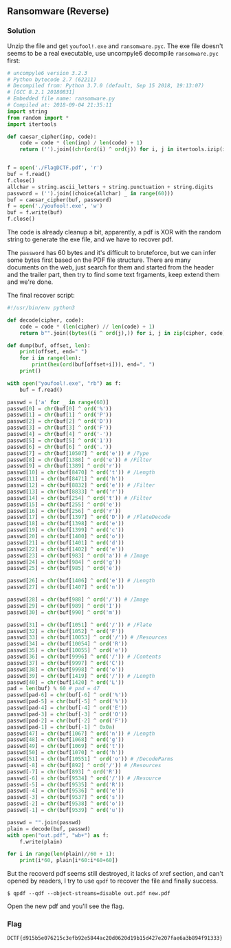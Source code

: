 ## Ransomware (Reverse) 

### Solution

Unzip the file and get `youfool!.exe` and `ransomware.pyc`.
The exe file doesn't seems to be a real executable, use uncompyle6 decompile `ransomware.pyc` first:
```python
# uncompyle6 version 3.2.3
# Python bytecode 2.7 (62211)
# Decompiled from: Python 3.7.0 (default, Sep 15 2018, 19:13:07) 
# [GCC 8.2.1 20180831]
# Embedded file name: ransomware.py
# Compiled at: 2018-09-04 21:35:11
import string
from random import *
import itertools

def caesar_cipher(inp, code):
    code = code * (len(inp) / len(code) + 1)
    return ('').join((chr(ord(i) ^ ord(j)) for i, j in itertools.izip(inp, code)))


f = open('./FlagDCTF.pdf', 'r')
buf = f.read()
f.close()
allchar = string.ascii_letters + string.punctuation + string.digits
password = ('').join((choice(allchar) _ in range(60)))
buf = caesar_cipher(buf, password)
f = open('./youfool!.exe', 'w')
buf = f.write(buf)
f.close()
```
The code is already cleanup a bit, apparently, a pdf is XOR with the random string to generate the exe file, and we have to recover pdf.

The `password` has 60 bytes and it's difficult to bruteforce, but we can infer some bytes first based on the PDF file structure. There are many documents on the web, just search for them and started from the header and the trailer part, then try to find some text frgaments, keep extend them and we're done.

The final recover script:
```python
#!/usr/bin/env python3

def decode(cipher, code):
    code = code * (len(cipher) // len(code) + 1)
    return b"".join((bytes((i ^ ord(j),)) for i, j in zip(cipher, code)))

def dump(buf, offset, len):
    print(offset, end=" ")
    for i in range(len):
        print(hex(ord(buf[offset+i])), end=", ")
    print()

with open("youfool!.exe", "rb") as f:
    buf = f.read()

passwd = ['a' for _ in range(60)]
passwd[0] = chr(buf[0] ^ ord('%'))
passwd[1] = chr(buf[1] ^ ord('P'))
passwd[2] = chr(buf[2] ^ ord('D'))
passwd[3] = chr(buf[3] ^ ord('F'))
passwd[4] = chr(buf[4] ^ ord('-'))
passwd[5] = chr(buf[5] ^ ord('1'))
passwd[6] = chr(buf[6] ^ ord('.'))
passwd[7] = chr(buf[10507] ^ ord('e')) # /Type
passwd[8] = chr(buf[1388] ^ ord('e')) # /Filter
passwd[9] = chr(buf[1389] ^ ord('r'))
passwd[10] = chr(buf[8470] ^ ord('t')) # /Length
passwd[11] = chr(buf[8471] ^ ord('h'))
passwd[12] = chr(buf[8832] ^ ord('e')) # /Filter
passwd[13] = chr(buf[8833] ^ ord('r'))
passwd[14] = chr(buf[254] ^ ord('t')) # /Filter
passwd[15] = chr(buf[255] ^ ord('e'))
passwd[16] = chr(buf[256] ^ ord('r'))
passwd[17] = chr(buf[1397] ^ ord('D')) # /FlateDecode
passwd[18] = chr(buf[1398] ^ ord('e'))
passwd[19] = chr(buf[1399] ^ ord('c'))
passwd[20] = chr(buf[1400] ^ ord('o'))
passwd[21] = chr(buf[1401] ^ ord('d'))
passwd[22] = chr(buf[1402] ^ ord('e'))
passwd[23] = chr(buf[983] ^ ord('a')) # /Image
passwd[24] = chr(buf[984] ^ ord('g'))
passwd[25] = chr(buf[985] ^ ord('e'))

passwd[26] = chr(buf[1406] ^ ord('e')) # /Length
passwd[27] = chr(buf[1407] ^ ord('n'))

passwd[28] = chr(buf[988] ^ ord('/')) # /Image
passwd[29] = chr(buf[989] ^ ord('I'))
passwd[30] = chr(buf[990] ^ ord('m'))

passwd[31] = chr(buf[1051] ^ ord('/')) # /Flate
passwd[32] = chr(buf[1052] ^ ord('F'))
passwd[33] = chr(buf[10053] ^ ord('/')) # /Resources
passwd[34] = chr(buf[10054] ^ ord('R'))
passwd[35] = chr(buf[10055] ^ ord('e'))
passwd[36] = chr(buf[9996] ^ ord('/')) # /Contents
passwd[37] = chr(buf[9997] ^ ord('C'))
passwd[38] = chr(buf[9998] ^ ord('o'))
passwd[39] = chr(buf[1419] ^ ord('/')) # /Length
passwd[40] = chr(buf[1420] ^ ord('L'))
pad = len(buf) % 60 # pad = 47
passwd[pad-6] = chr(buf[-6] ^ ord('%'))
passwd[pad-5] = chr(buf[-5] ^ ord('%'))
passwd[pad-4] = chr(buf[-4] ^ ord('E'))
passwd[pad-3] = chr(buf[-3] ^ ord('O'))
passwd[pad-2] = chr(buf[-2] ^ ord('F'))
passwd[pad-1] = chr(buf[-1] ^ 0x0a)
passwd[47] = chr(buf[1067] ^ ord('n')) # /Length
passwd[48] = chr(buf[1068] ^ ord('g'))
passwd[49] = chr(buf[1069] ^ ord('t'))
passwd[50] = chr(buf[1070] ^ ord('h'))
passwd[51] = chr(buf[10551] ^ ord('o')) # /DecodeParms
passwd[-8] = chr(buf[892] ^ ord('/')) # /Resources
passwd[-7] = chr(buf[893] ^ ord('R'))
passwd[-6] = chr(buf[9534] ^ ord('/')) # /Resource
passwd[-5] = chr(buf[9535] ^ ord('R'))
passwd[-4] = chr(buf[9536] ^ ord('e'))
passwd[-3] = chr(buf[9537] ^ ord('s'))
passwd[-2] = chr(buf[9538] ^ ord('o'))
passwd[-1] = chr(buf[9539] ^ ord('u'))

passwd = "".join(passwd)
plain = decode(buf, passwd)
with open("out.pdf", "wb+") as f:
    f.write(plain)

for i in range(len(plain)//60 + 1):
    print(i*60, plain[i*60:i*60+60])
```

But the recoverd pdf seems still destroyed, it lacks of xref section, and can't opened by readers, I try to use `qpdf` to recover the file and finally success.
```
$ qpdf --qdf --object-streams=disable out.pdf new.pdf
```

Open the new pdf and you'll see the flag.

### Flag
```
DCTF{d915b5e076215c3efb92e5844ac20d0620d19b15d427e207fae6a3b894f91333}
```
